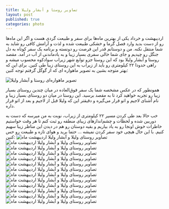 ```yaml
---
title: تصاویر روستا و آبشار ولیلا
layout: post
published: true
categories: photo
---
```


اردیبهشت و خرداد یکی از بهترین ماه‌ها برای سفر و طبیعت گردی هست و اگر این ماه‌ها رو از دست بدید وارد فصل گرما و خشکی طبیعت شده و لذت و آرامش کافی رو شاید به شما منتقل نکنه. من و دوستانم قدر این فرصت رو دونسته و برنامه یک سفر کوتاه به دل جنگل رو چیدیم و جای شما خالی سفری بسیار زیبا و به یادماندنی از آب در آمد.
مقصد روستا و آبشار ولیلا بود که این روستا جزو توابع شهر زیراب سوادکوه محسوب میشه و راهی حدودا ۲۲ کیلومتری رو باید از زیراب به این روستای زیبا طی کنین. برای این که بهتر متوجه بشین به تصویر ماهواره ای که از گوگل گرفتم توجه کنین:

![تصویر ماهواره‌ای روستا و آبشار ولیلا](../assets/img/post/valila/satellite.png)

همونطور که در عکس مشخصه شما یک سفر فوق‌العاده در میان چندین روستای بسیار زیبا رو تجربه خواهید کرد تا به مقصد برسید. این روستا در میان دو روستای بسیار زیبا و نام آشنای لاجیم و اتو قرار می‌گیره و دقیقتر این که ولیلا قبل از لاجیم و بعد از اتو قرار داره.

خب حالا بعد طی کردن مسیر ۲۲ کیلومتری از زیراب، نوبت به من میرسه که دست به دوربین شده و لحظات و چشم‌اندازهای زیبای منطقه رو ثبت کنم تا هر وقت خواستیم خاطرات خوش اونجا رو به یاد بیاریم و بقیه دوستان رو هم در دیدن این مناظر زیبا سهیم کنیم. با این حال هیچی خود سفر کردن نمیشه ... حتما برید و هوای تازه و طبیعت رو حس کنین:
![تصاویر روستای ولیلا و آبشار ولیلا اردیبهشت ماه](../assets/img/post/valila/valila13.jpg)
![تصاویر روستای ولیلا و آبشار ولیلا اردیبهشت ماه](../assets/img/post/valila/valila1.jpg)
![تصاویر روستای ولیلا و آبشار ولیلا اردیبهشت ماه](../assets/img/post/valila/valila2.jpg)
![تصاویر روستای ولیلا و آبشار ولیلا اردیبهشت ماه](../assets/img/post/valila/valila3.jpg)
![تصاویر روستای ولیلا و آبشار ولیلا اردیبهشت ماه](../assets/img/post/valila/valila4.jpg)
![تصاویر روستای ولیلا و آبشار ولیلا اردیبهشت ماه](../assets/img/post/valila/valila5.jpg)
![تصاویر روستای ولیلا و آبشار ولیلا اردیبهشت ماه](../assets/img/post/valila/valila6.jpg)
![تصاویر روستای ولیلا و آبشار ولیلا اردیبهشت ماه](../assets/img/post/valila/valila7.jpg)
![تصاویر روستای ولیلا و آبشار ولیلا اردیبهشت ماه](../assets/img/post/valila/valila8.jpg)
![تصاویر روستای ولیلا و آبشار ولیلا اردیبهشت ماه](../assets/img/post/valila/valila9.jpg)
![تصاویر روستای ولیلا و آبشار ولیلا اردیبهشت ماه](../assets/img/post/valila/valila10.jpg)
![تصاویر روستای ولیلا و آبشار ولیلا اردیبهشت ماه](../assets/img/post/valila/valila11.jpg)
![تصاویر روستای ولیلا و آبشار ولیلا اردیبهشت ماه](../assets/img/post/valila/valila12.jpg)